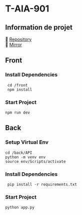 # T-AIA-901

## Information de projet

📁 [Repository](https://github.com/MetalBrackets/T-AIA-901-new)  
📁 [Mirror](https://github.com/EpitechMscProPromo2025/T-AIA-901-NAN_3)


## Front
### Install Dependencies

```
 cd /front
 npm install
```

### Start Project

```
npm run dev
```



## Back
### Setup Virtual Env
```
cd /back/API
python -m venv env
source env/Scripts/activate
```


  ### Install Dependencies
```
 pip install -r requirements.txt
```


### Start Project
```
python app.py
```